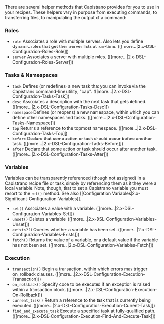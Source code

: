 There are several helper methods that Capistrano provides for you to use in your recipes. These helpers vary in purpose from executing commands, to transferring files, to manipulating the output of a command:

### Roles

* `role` Associates a role with multiple servers. Also lets you define dynamic roles that get their server lists at run-time. ([[more...|2.x-DSL-Configuration-Roles-Role]])
* `server` Associates a server with multiple roles. ([[more...|2.x-DSL-Configuration-Roles-Server]])

### Tasks & Namespaces

* `task` Defines (or redefines) a new task that you can invoke via the Capistrano command-line utility, "cap". ([[more...|2.x-DSL-Configuration-Tasks-Task]])
* `desc` Associates a description with the next task that gets defined. ([[more...|2.x-DSL-Configuration-Tasks-Desc]])
* `namespace` Defines (or reopens) a new namespace, within which you can define other namespaces and tasks. ([[more...|2.x-DSL-Configuration-Tasks-Namespace]])
* `top` Returns a reference to the topmost namespace. ([[more...|2.x-DSL-Configuration-Tasks-Top]])
* `before` Declare that some action or task should occur before another task. ([[more...|2.x-DSL-Configuration-Tasks-Before]])
* `after` Declare that some action or task should occur after another task. ([[more...|2.x-DSL-Configuration-Tasks-After]])

### Variables

Variables can be transparently referenced (though not assigned) in a Capistrano recipe file or task, simply by referencing them as if they were a local variable. Note, though, that to set a Capistrano variable you must resort to the `set()` method. See also [[Configuration Variables|2.x-Significant-Configuration-Variables]].

* `set()` Associates a value with a variable. ([[more...|2.x-DSL-Configuration-Variables-Set]])
* `unset()` Deletes a variable.  ([[more...|2.x-DSL-Configuration-Variables-Unset]])
* `exists?()` Queries whether a variable has been set.  ([[more...|2.x-DSL-Configuration-Variables-Exists]])
* `fetch()` Returns the value of a variable, or a default value if the variable has not been set.  ([[more...|2.x-DSL-Configuration-Variables-Fetch]])

### Execution

* `transaction()` Begin a transaction, within which errors may trigger on_rollback clauses. ([[more...|2.x-DSL-Configuration-Execution-Transaction]])
* `on_rollback()` Specify code to be executed if an exception is raised within a transaction block.  ([[more...|2.x-DSL-Configuration-Execution-On-Rollback]])
* `current_task()` Return a reference to the task that is currently being executed. ([[more...|2.x-DSL-Configuration-Execution-Current-Task]])
* `find_and_execute_task` Execute a specified task at fully-qualified path. ([[more...|2.x-DSL-Configuration-Execution-Find-And-Execute-Task]])